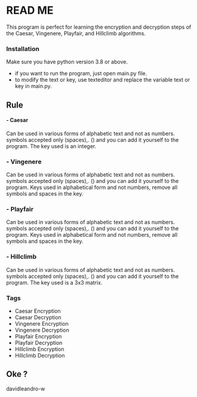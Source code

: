 # READ ME
This program is perfect for learning the encryption and decryption steps of the Caesar, Vingenere, Playfair, and Hillclimb algorithms.

### Installation
Make sure you have python version 3.8 or above.
- if you want to run the program, just open main.py file.
- to modify the text or key, use texteditor and replace the variable text or key in main.py.

## Rule
#### - Caesar
Can be used in various forms of alphabetic text and not as numbers. symbols accepted only (spaces),. () and you can add it yourself to the program. The key used is an integer.
### - Vingenere
Can be used in various forms of alphabetic text and not as numbers. symbols accepted only (spaces),. () and you can add it yourself to the program. Keys used in alphabetical form and not numbers, remove all symbols and spaces in the key.
### - Playfair
Can be used in various forms of alphabetic text and not as numbers. symbols accepted only (spaces),. () and you can add it yourself to the program. Keys used in alphabetical form and not numbers, remove all symbols and spaces in the key.
### - Hillclimb
Can be used in various forms of alphabetic text and not as numbers. symbols accepted only (spaces),. () and you can add it yourself to the program. The key used is a 3x3 matrix.

### Tags
 - Caesar Encryption
 - Caesar Decryption
 - Vingenere Encryption
 - Vingenere Decryption
 - Playfair Encryption
 - Playfair Decryption
 - Hillclimb Encryption
 - Hillclimb Decryption

Oke ?
----
davidleandro-w
